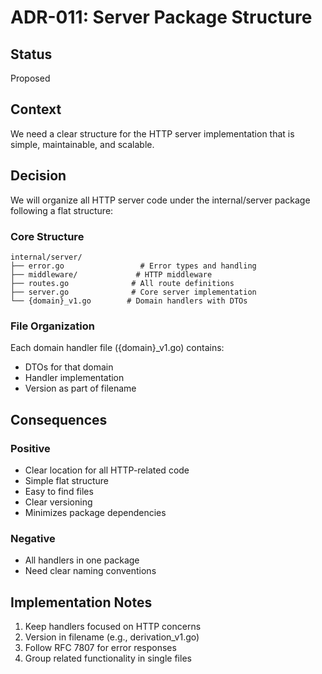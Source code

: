 # ADR-011: Server Package Structure

## Status
Proposed

## Context
We need a clear structure for the HTTP server implementation that is simple, maintainable, and scalable.

## Decision
We will organize all HTTP server code under the internal/server package following a flat structure:

### Core Structure
```
internal/server/
├── error.go                 # Error types and handling
├── middleware/             # HTTP middleware
├── routes.go              # All route definitions
├── server.go              # Core server implementation
└── {domain}_v1.go        # Domain handlers with DTOs
```

### File Organization
Each domain handler file ({domain}_v1.go) contains:
- DTOs for that domain
- Handler implementation
- Version as part of filename

## Consequences

### Positive
- Clear location for all HTTP-related code
- Simple flat structure
- Easy to find files
- Clear versioning
- Minimizes package dependencies

### Negative
- All handlers in one package
- Need clear naming conventions

## Implementation Notes
1. Keep handlers focused on HTTP concerns
2. Version in filename (e.g., derivation_v1.go)
3. Follow RFC 7807 for error responses
4. Group related functionality in single files